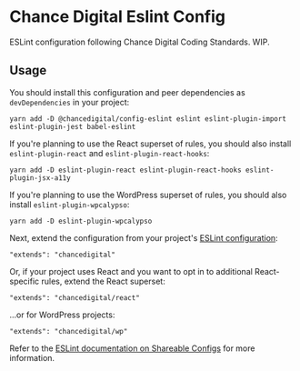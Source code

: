 # Chance Digital Eslint Config

ESLint configuration following Chance Digital Coding Standards. WIP.

## Usage

You should install this configuration and peer dependencies as `devDependencies` in your project:

```
yarn add -D @chancedigital/config-eslint eslint eslint-plugin-import eslint-plugin-jest babel-eslint
```

If you're planning to use the React superset of rules, you should also install `eslint-plugin-react` and `eslint-plugin-react-hooks`:

```
yarn add -D eslint-plugin-react eslint-plugin-react-hooks eslint-plugin-jsx-a11y
```

If you're planning to use the WordPress superset of rules, you should also install `eslint-plugin-wpcalypso`:

```
yarn add -D eslint-plugin-wpcalypso
```

Next, extend the configuration from your project's [ESLint configuration](https://eslint.org/docs/user-guide/configuring):

```
"extends": "chancedigital"
```

Or, if your project uses React and you want to opt in to additional React-specific rules, extend the React superset:

```
"extends": "chancedigital/react"
```

...or for WordPress projects:

```
"extends": "chancedigital/wp"
```

Refer to the [ESLint documentation on Shareable Configs](http://eslint.org/docs/developer-guide/shareable-configs) for more information.
